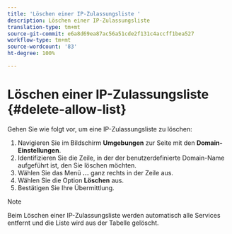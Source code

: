 ```yaml
---
title: 'Löschen einer IP-Zulassungsliste '
description: Löschen einer IP-Zulassungsliste
translation-type: tm+mt
source-git-commit: e6a8d69ea87ac56a51cde2f131c4accff1bea527
workflow-type: tm+mt
source-wordcount: '83'
ht-degree: 100%

---
```



# Löschen einer IP-Zulassungsliste {#delete-allow-list}

Gehen Sie wie folgt vor, um eine IP-Zulassungsliste zu löschen:

1. Navigieren Sie im Bildschirm **Umgebungen** zur Seite mit den **Domain-Einstellungen**.
1. Identifizieren Sie die Zeile, in der der benutzerdefinierte Domain-Name aufgeführt ist, den Sie löschen möchten.
1. Wählen Sie das Menü **...** ganz rechts in der Zeile aus.
1. Wählen Sie die Option **Löschen** aus.
1. Bestätigen Sie Ihre Übermittlung.

>[!NOTE]
>Beim Löschen einer IP-Zulassungsliste werden automatisch alle Services entfernt und die Liste wird aus der Tabelle gelöscht.

